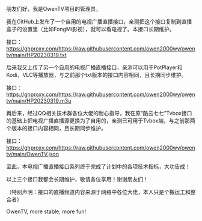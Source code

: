 朋友们好，我是OwenTV项目的管理员，

我在GitHub上发布了一个自用的电视广播直播接口，亲测把这个接口复制到直播盒子的设置里（比如FongMi影视），就可以看电视了。本接口长期维护。

接口：https://ghproxy.com/https://raw.githubusercontent.com/owen2000wy/owentv/main/HP20230319.txt

后来我又上传了另一个自用的电视广播直播接口，亲测可以用于PotPlayer和Kodi，VLC等播放器，与之前那个txt版本的接口内容相同，且长期同步维护。

接口：https://ghproxy.com/https://raw.githubusercontent.com/owen2000wy/owentv/main/HP20230319.m3u

再后来，经过QQ相关技术群各位大佬的耐心指导，我在原“酷云七七”Tvbox接口的基础上把电视广播直播源更换为了自用的，亲测已可用于Tvbox端，与之前那两个版本的接口内容相同，且长期同步维护。

接口：https://ghproxy.com/https://raw.githubusercontent.com/owen2000wy/owentv/main/OwenTV.json

至此，本电视广播直播接口系列终于完成了计划中的各项技术指标，大功告成！

以上三个接口我都会长期维护，敬请各位享用！谢谢朋友们！

（特别声明：接口的直播频道内容来源于网络中各位大佬，本人只是个搬运工和整合者）

OwenTV, more stable, more fun!
